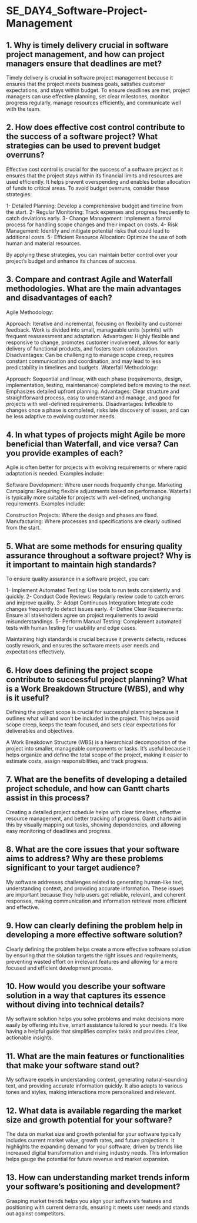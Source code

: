 # SE_DAY4_Software-Project-Management
## 1. Why is timely delivery crucial in software project management, and how can project managers ensure that deadlines are met?
Timely delivery is crucial in software project management because it ensures that the project meets business goals, satisfies customer expectations, and stays within budget. To ensure deadlines are met, project managers can use effective planning, set clear milestones, monitor progress regularly, manage resources efficiently, and communicate well with the team.

## 2. How does effective cost control contribute to the success of a software project? What strategies can be used to prevent budget overruns?
Effective cost control is crucial for the success of a software project as it ensures that the project stays within its financial limits and resources are used efficiently. It helps prevent overspending and enables better allocation of funds to critical areas. To avoid budget overruns, consider these strategies:

1- Detailed Planning: Develop a comprehensive budget and timeline from the start.
2- Regular Monitoring: Track expenses and progress frequently to catch deviations early.
3- Change Management: Implement a formal process for handling scope changes and their impact on costs.
4- Risk Management: Identify and mitigate potential risks that could lead to additional costs.
5- Efficient Resource Allocation: Optimize the use of both human and material resources.

By applying these strategies, you can maintain better control over your project’s budget and enhance its chances of success.

## 3. Compare and contrast Agile and Waterfall methodologies. What are the main advantages and disadvantages of each?
Agile Methodology:

Approach: Iterative and incremental, focusing on flexibility and customer feedback. Work is divided into small, manageable units (sprints) with frequent reassessment and adaptation.
Advantages: Highly flexible and responsive to change, promotes customer involvement, allows for early delivery of functional products, and fosters team collaboration.
Disadvantages: Can be challenging to manage scope creep, requires constant communication and coordination, and may lead to less predictability in timelines and budgets.
Waterfall Methodology:

Approach: Sequential and linear, with each phase (requirements, design, implementation, testing, maintenance) completed before moving to the next. Emphasizes detailed upfront planning.
Advantages: Clear structure and straightforward process, easy to understand and manage, and good for projects with well-defined requirements.
Disadvantages: Inflexible to changes once a phase is completed, risks late discovery of issues, and can be less adaptive to evolving customer needs.

## 4. In what types of projects might Agile be more beneficial than Waterfall, and vice versa? Can you provide examples of each?
Agile is often better for projects with evolving requirements or where rapid adaptation is needed. Examples include:

Software Development: Where user needs frequently change.
Marketing Campaigns: Requiring flexible adjustments based on performance.
Waterfall is typically more suitable for projects with well-defined, unchanging requirements. Examples include:

Construction Projects: Where the design and phases are fixed.
Manufacturing: Where processes and specifications are clearly outlined from the start.

## 5. What are some methods for ensuring quality assurance throughout a software project? Why is it important to maintain high standards?
To ensure quality assurance in a software project, you can:

1- Implement Automated Testing: Use tools to run tests consistently and quickly.
2- Conduct Code Reviews: Regularly review code to catch errors and improve quality.
3- Adopt Continuous Integration: Integrate code changes frequently to detect issues early.
4- Define Clear Requirements: Ensure all stakeholders agree on project requirements to avoid misunderstandings.
5- Perform Manual Testing: Complement automated tests with human testing for usability and edge cases.

Maintaining high standards is crucial because it prevents defects, reduces costly rework, and ensures the software meets user needs and expectations effectively.

## 6. How does defining the project scope contribute to successful project planning? What is a Work Breakdown Structure (WBS), and why is it useful?
Defining the project scope is crucial for successful planning because it outlines what will and won't be included in the project. This helps avoid scope creep, keeps the team focused, and sets clear expectations for deliverables and objectives.

A Work Breakdown Structure (WBS) is a hierarchical decomposition of the project into smaller, manageable components or tasks. It’s useful because it helps organize and define the total scope of the project, making it easier to estimate costs, assign responsibilities, and track progress.

## 7. What are the benefits of developing a detailed project schedule, and how can Gantt charts assist in this process?
Creating a detailed project schedule helps with clear timelines, effective resource management, and better tracking of progress. Gantt charts aid in this by visually mapping out tasks, showing dependencies, and allowing easy monitoring of deadlines and progress.

## 8. What are the core issues that your software aims to address? Why are these problems significant to your target audience?
My software addresses challenges related to generating human-like text, understanding context, and providing accurate information. These issues are important because they help users get reliable, relevant, and coherent responses, making communication and information retrieval more efficient and effective.

## 9. How can clearly defining the problem help in developing a more effective software solution?
Clearly defining the problem helps create a more effective software solution by ensuring that the solution targets the right issues and requirements, preventing wasted effort on irrelevant features and allowing for a more focused and efficient development process.

## 10. How would you describe your software solution in a way that captures its essence without diving into technical details?
My software solution helps you solve problems and make decisions more easily by offering intuitive, smart assistance tailored to your needs. It's like having a helpful guide that simplifies complex tasks and provides clear, actionable insights.

## 11. What are the main features or functionalities that make your software stand out?
My software excels in understanding context, generating natural-sounding text, and providing accurate information quickly. It also adapts to various tones and styles, making interactions more personalized and relevant.

## 12. What data is available regarding the market size and growth potential for your software?
The data on market size and growth potential for your software typically includes current market value, growth rates, and future projections. It highlights the expanding demand for your software, driven by trends like increased digital transformation and rising industry needs. This information helps gauge the potential for future revenue and market expansion.

## 13. How can understanding market trends inform your software’s positioning and development?
Grasping market trends helps you align your software’s features and positioning with current demands, ensuring it meets user needs and stands out against competitors.
